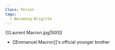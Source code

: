 ```yaml
---
Class: Person
tags:
  - Becoming-Brigitte
---
```

![[Laurent Macron.jpg|500]]
- [[Emmanuel Macron]]'s official younger brother